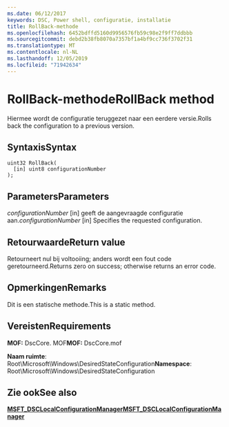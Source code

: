 ```yaml
---
ms.date: 06/12/2017
keywords: DSC, Power shell, configuratie, installatie
title: RollBack-methode
ms.openlocfilehash: 6452bdffd5160d9956576fb59c98e2f9ff7ddbbb
ms.sourcegitcommit: debd2b38fb8070a7357bf1a4bf9cc736f3702f31
ms.translationtype: MT
ms.contentlocale: nl-NL
ms.lasthandoff: 12/05/2019
ms.locfileid: "71942634"
---
```

# <a name="rollback-method"></a><span data-ttu-id="c017a-103">RollBack-methode</span><span class="sxs-lookup"><span data-stu-id="c017a-103">RollBack method</span></span>

<span data-ttu-id="c017a-104">Hiermee wordt de configuratie teruggezet naar een eerdere versie.</span><span class="sxs-lookup"><span data-stu-id="c017a-104">Rolls back the configuration to a previous version.</span></span>

## <a name="syntax"></a><span data-ttu-id="c017a-105">Syntaxis</span><span class="sxs-lookup"><span data-stu-id="c017a-105">Syntax</span></span>

```mof
uint32 RollBack(
  [in] uint8 configurationNumber
);
```

## <a name="parameters"></a><span data-ttu-id="c017a-106">Parameters</span><span class="sxs-lookup"><span data-stu-id="c017a-106">Parameters</span></span>

<span data-ttu-id="c017a-107">*configurationNumber* \[in\] geeft de aangevraagde configuratie aan.</span><span class="sxs-lookup"><span data-stu-id="c017a-107">*configurationNumber* \[in\] Specifies the requested configuration.</span></span>

## <a name="return-value"></a><span data-ttu-id="c017a-108">Retourwaarde</span><span class="sxs-lookup"><span data-stu-id="c017a-108">Return value</span></span>

<span data-ttu-id="c017a-109">Retourneert nul bij voltooiing; anders wordt een fout code geretourneerd.</span><span class="sxs-lookup"><span data-stu-id="c017a-109">Returns zero on success; otherwise returns an error code.</span></span>

## <a name="remarks"></a><span data-ttu-id="c017a-110">Opmerkingen</span><span class="sxs-lookup"><span data-stu-id="c017a-110">Remarks</span></span>

<span data-ttu-id="c017a-111">Dit is een statische methode.</span><span class="sxs-lookup"><span data-stu-id="c017a-111">This is a static method.</span></span>

## <a name="requirements"></a><span data-ttu-id="c017a-112">Vereisten</span><span class="sxs-lookup"><span data-stu-id="c017a-112">Requirements</span></span>

<span data-ttu-id="c017a-113">**MOF:** DscCore. MOF</span><span class="sxs-lookup"><span data-stu-id="c017a-113">**MOF:** DscCore.mof</span></span>

<span data-ttu-id="c017a-114">**Naam ruimte**: Root\Microsoft\Windows\DesiredStateConfiguration</span><span class="sxs-lookup"><span data-stu-id="c017a-114">**Namespace**: Root\Microsoft\Windows\DesiredStateConfiguration</span></span>

## <a name="see-also"></a><span data-ttu-id="c017a-115">Zie ook</span><span class="sxs-lookup"><span data-stu-id="c017a-115">See also</span></span>

[<span data-ttu-id="c017a-116">**MSFT_DSCLocalConfigurationManager**</span><span class="sxs-lookup"><span data-stu-id="c017a-116">**MSFT_DSCLocalConfigurationManager**</span></span>](msft-dsclocalconfigurationmanager.md)
